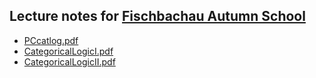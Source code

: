 ## Lecture notes for [Fischbachau Autumn School](/fischbachau/)

- [PCcatlog.pdf](PCcatlog.pdf)
- [CategoricalLogicI.pdf](CategoricalLogicI.pdf)
- [CategoricalLogicII.pdf](CategoricalLogicII.pdf)